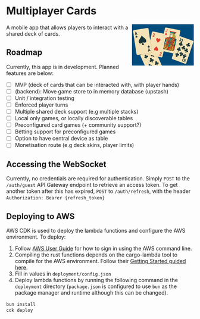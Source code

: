 # Multiplayer Cards
<img style="float: right" src=".github/readme_image.png" width=33%>
A mobile app that allows players to interact with a shared deck of cards.

## Roadmap
Currently, this app is in development. Planned features are below:
- [ ] MVP (deck of cards that can be interacted with, with player hands)
- [ ] (backend): Move game store to in memory database (upstash)
- [ ] Unit / integration testing
- [ ] Enforced player turns
- [ ] Multiple shared deck support (e.g multiple stacks)
- [ ] Local only games, or locally discoverable tables
- [ ] Preconfigured card games (+ community support?)
- [ ] Betting support for preconfigured games
- [ ] Option to have central device as table
- [ ] Monetisation route (e.g deck skins, player limits)

## Accessing the WebSocket
Currently, no credentials are required for authentication. Simply `POST` to the `/auth/guest` API Gateway endpoint to retrieve an access token. To get another token after this has expired, `POST` to `/auth/refresh`, with the header `Authorization: Bearer {refresh_token}` 

## Deploying to AWS
AWS CDK is used to deploy the lambda functions and configure the AWS environment. To deploy:

1) Follow [AWS User Guide](https://docs.aws.amazon.com/signin/latest/userguide/command-line-sign-in.html) for how to sign in using the AWS command line.
2) Compiling the rust functions depends on the cargo-lambda tool to compile for the AWS environment. Follow their [Getting Started guided here](https://www.cargo-lambda.info/guide/getting-started.html).
3) Fill in values in `deployment/config.json` 
4) Deploy lambda functions by running the following command in the `deployment` directory (`package.json` is configured to use `bun` as the package manager and runtime although this can be changed).

```shell
bun install
cdk deploy
```